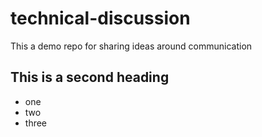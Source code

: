 # technical-discussion
This a demo repo for sharing ideas around communication

## This is a second heading
* one
* two
* three
